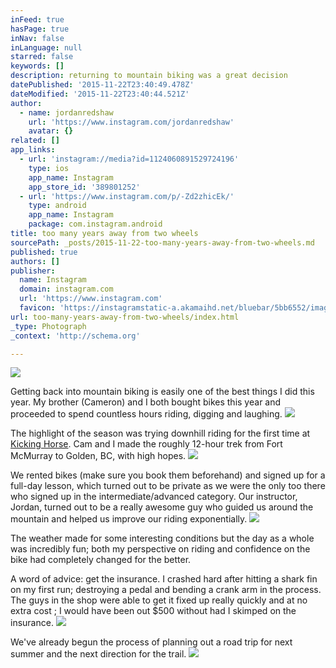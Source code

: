```yaml
---
inFeed: true
hasPage: true
inNav: false
inLanguage: null
starred: false
keywords: []
description: returning to mountain biking was a great decision
datePublished: '2015-11-22T23:40:49.478Z'
dateModified: '2015-11-22T23:40:44.521Z'
author:
  - name: jordanredshaw
    url: 'https://www.instagram.com/jordanredshaw'
    avatar: {}
related: []
app_links:
  - url: 'instagram://media?id=1124060891529724196'
    type: ios
    app_name: Instagram
    app_store_id: '389801252'
  - url: 'https://www.instagram.com/p/-Zd2zhicEk/'
    type: android
    app_name: Instagram
    package: com.instagram.android
title: too many years away from two wheels
sourcePath: _posts/2015-11-22-too-many-years-away-from-two-wheels.md
published: true
authors: []
publisher:
  name: Instagram
  domain: instagram.com
  url: 'https://www.instagram.com'
  favicon: 'https://instagramstatic-a.akamaihd.net/bluebar/5bb6552/images/ico/favicon.ico'
url: too-many-years-away-from-two-wheels/index.html
_type: Photograph
_context: 'http://schema.org'

---
```

![](https://the-grid-user-content.s3-us-west-2.amazonaws.com/a7298be0-121f-4ea0-8a87-8dd0e0459b3f.jpg)

Getting back into mountain biking is easily one of the best things I did this year. My brother (Cameron) and I both bought bikes this year and proceeded to spend countless hours riding, digging and laughing. ![](https://the-grid-user-content.s3-us-west-2.amazonaws.com/3d82ce21-1968-46fc-8bb2-b45392154e41.jpg)

The highlight of the season was trying downhill riding for the first time at [Kicking Horse][0]. Cam and I made the roughly 12-hour trek from Fort McMurray to Golden, BC, with high hopes.
![](https://the-grid-user-content.s3-us-west-2.amazonaws.com/30a2855f-6a94-4721-be09-a60a9abd451b.jpg)

We rented bikes (make sure you book them beforehand) and signed up for a full-day lesson, which turned out to be private as we were the only too there who signed up in the intermediate/advanced category. Our instructor, Jordan, turned out to be a really awesome guy who guided us around the mountain and helped us improve our riding exponentially.  ![](https://the-grid-user-content.s3-us-west-2.amazonaws.com/4ffaaa3e-38d8-46ec-aecb-45554ca0bce5.jpg)

The weather made for some interesting conditions but the day as a whole was incredibly fun; both my perspective on riding and confidence on the bike had completely changed for the better. 

A word of advice: get the insurance. I crashed hard after hitting a shark fin on my first run; destroying a pedal and bending a crank arm in the process. The guys in the shop were able to get it fixed up really quickly and at no extra cost ; I would have been out $500 without had I skimped on the insurance.
![](https://the-grid-user-content.s3-us-west-2.amazonaws.com/b31fe210-662e-4749-a45b-34d5436eb374.jpg)

We've already begun the process of planning out a road trip for next summer and the next direction for the trail. ![](https://the-grid-user-content.s3-us-west-2.amazonaws.com/d8176f63-45f8-4f2e-851d-95ef82fc8dfd.jpg)

[0]: http://kickinghorseresort.com/